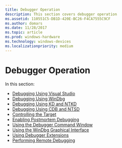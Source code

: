 ```yaml
---
title: Debugger Operation
description: This section covers debugger operation
ms.assetid: 110551C5-DB1D-420E-BC26-F4CA7555C9CF
ms.author: domars
ms.date: 11/28/2017
ms.topic: article
ms.prod: windows-hardware
ms.technology: windows-devices
ms.localizationpriority: medium
---
```


# Debugger Operation


In this section:

-   [Debugging Using Visual Studio](debugging-using-visual-studio.md)
-   [Debugging Using WinDbg](debugging-using-windbg.md)
-   [Debugging Using KD and NTKD](debugging-using-kd-and-ntkd.md)
-   [Debugging Using CDB and NTSD](debugging-using-cdb-and-ntsd.md)
-   [Controlling the Target](controlling-the-target.md)
-   [Enabling Postmortem Debugging](enabling-postmortem-debugging.md)
-   [Using the Debugger Command Window](the-debugger-command-window.md)
-   [Using the WinDbg Graphical Interface](windbg-graphical-interface.md)
-   [Using Debugger Extensions](debugger-extensions.md)
-   [Performing Remote Debugging](remote-debugging.md)

 

 





